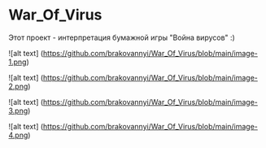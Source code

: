 # War_Of_Virus
Этот проект - интерпретация бумажной игры "Война вирусов" :)

![alt text] (https://github.com/brakovannyi/War_Of_Virus/blob/main/image-1.png)

![alt text] (https://github.com/brakovannyi/War_Of_Virus/blob/main/image-2.png)

![alt text] (https://github.com/brakovannyi/War_Of_Virus/blob/main/image-3.png)

![alt text] (https://github.com/brakovannyi/War_Of_Virus/blob/main/image-4.png)

